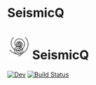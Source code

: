 # SeismicQ

<h1> <img src="docs/src/assets/logo.png" alt="SeismicQ.jl" width="50"> SeismicQ </h1>

[![Dev](https://img.shields.io/badge/docs-dev-blue.svg)](https://tduretz.github.io/SeismicQ/dev/)
[![Build Status](https://github.com/tduretz/SeismicQ/workflows/CI/badge.svg)](https://github.com/tduretz/SeismicQ/actions)
